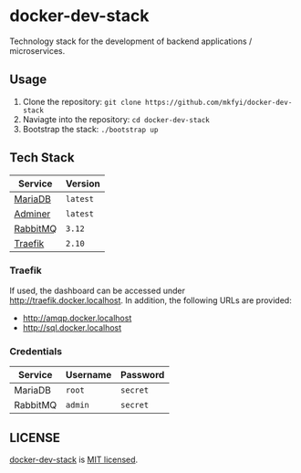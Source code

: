 # docker-dev-stack

Technology stack for the development of backend applications / microservices.

## Usage

1. Clone the repository: `git clone https://github.com/mkfyi/docker-dev-stack`
2. Naviagte into the repository: `cd docker-dev-stack`
3. Bootstrap the stack: `./bootstrap up`

## Tech Stack

[docker_adminer]: https://hub.docker.com/_/adminer
[docker_rmq]: https://hub.docker.com/_/rabbitmq
[docker_traefik]: https://hub.docker.com/_/traefik
[docker_mariadb]: https://hub.docker.com/_/mariadb

|Service|Version|
|---|---|
|[MariaDB][docker_mariadb]|`latest`|
|[Adminer][docker_adminer]|`latest`|
|[RabbitMQ][docker_rmq]|`3.12`|
|[Traefik][docker_traefik]|`2.10`|

### Traefik

If used, the dashboard can be accessed under <http://traefik.docker.localhost>. In addition, the following URLs are provided:

- <http://amqp.docker.localhost>
- <http://sql.docker.localhost>

### Credentials

|Service|Username|Password|
|---|---|---|
|MariaDB|`root`|`secret`|
|RabbitMQ|`admin`|`secret`|

## LICENSE

[docker-dev-stack](https://github.com/mkfyi/docker-dev-stack) is [MIT licensed](LICENSE.md).
